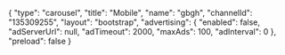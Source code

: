 {
    "type": "carousel",
    "title": "Mobile",
    "name": "gbgh",
    "channelId": "135309255",
    "layout": "bootstrap",
    "advertising": {
        "enabled": false,
        "adServerUrl": null,
        "adTimeout": 2000,
        "maxAds": 100,
        "adInterval": 0
    },
    "preload": false
}